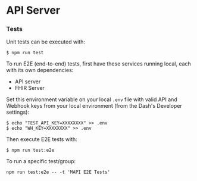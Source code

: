 # API Server

### Tests

Unit tests can be executed with:

```shell
$ npm run test
```

To run E2E (end-to-end) tests, first have these services running local, each with its own dependencies:

- API server
- FHIR Server

Set this environment variable on your local `.env` file with valid API and Webhook keys from your local environment (from the Dash's Developer settings):

```shell
$ echo "TEST_API_KEY=XXXXXXXX" >> .env
$ echo "WH_KEY=XXXXXXXX" >> .env
```

Then execute E2E tests with:

```shell
$ npm run test:e2e
```

To run a specific test/group:

```shell
npm run test:e2e -- -t 'MAPI E2E Tests'
```
